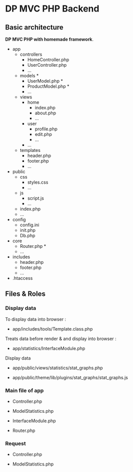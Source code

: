 # DP MVC PHP Backend

## Basic architecture

**DP MVC PHP with homemade framework**.

- app
    - controllers
        - HomeController.php
        - UserController.php
        - ...
    - models *
        - UserModel.php *
        - ProductModel.php *
        - ...
    - views
        - home
            - index.php
            - about.php
            - ...
        - user
            - profile.php
            - edit.php
            - ...
        - ...
    - templates
        - header.php
        - footer.php
        - ...
- public
    - css
        - styles.css
        - ...
    - js
        - script.js
        - ...
    - index.php
    - ...
- config
    - config.ini
    - init.php
    - Db.php
- core
    - Router.php *
    - ...
- includes
    - header.php
    - footer.php
    - ...
- .htaccess

## Files & Roles

### Display data

To display data into browser :

- app/includes/tools/Template.class.php

Treats data before render & and display into browser :

- app/statistics/InterfaceModule.php

Display data

- app/public/views/statistics/stat_graphs.php

- app/public/theme/lib/plugins/stat_graphs/stat_graphs.js

### Main file of app

- Controller.php

- ModelStatistics.php

- InterfaceModule.php

- Router.php

### Request

- Controller.php

- ModelStatistics.php
